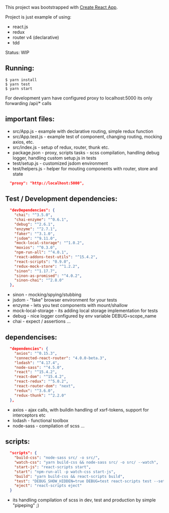 This project was bootstrapped with [Create React App](https://github.com/facebookincubator/create-react-app).

Project is just example of using:

* react.js
* redux
* router v4 (declarative) 
* tdd

Status: WIP

## Running:

```
$ yarn install
$ yarn test
$ yarn start 
```

For development yarn have configured proxy to localhost:5000
its only forwarding /api/* calls

## important files:


* src/App.js - example with declarative routing, simple redux function
* src/App.test.js - example test of component, changing routing, mocking axios, etc.
* src/index.js - setup of redux, router, thunk etc.
* package.json - proxy, scripts tasks - scss compilation, handling debug logger, handling custom setup.js in tests
* test/setup.js - customized jsdom environment
* test/helpers.js - helper for mouting components with router, store and state


```json
  "proxy": "http://localhost:5000",
```

## Test / Development dependencies: 

```json
  "devDependencies": {
    "chai": "^3.5.0",
    "chai-enzyme": "^0.6.1",
    "debug": "^2.6.1",
    "enzyme": "^2.7.1",
    "faker": "^3.1.0",
    "jsdom": "^9.11.0",
    "mock-local-storage": "^1.0.2",
    "moxios": "^0.3.0",
    "npm-run-all": "^4.0.1",
    "react-addons-test-utils": "^15.4.2",
    "react-scripts": "0.9.0",
    "redux-mock-store": "^1.2.2",
    "sinon": "^1.17.7",
    "sinon-as-promised": "^4.0.2",
    "sinon-chai": "^2.8.0"
  },
```  
* sinon - mocking/spying/stubbing 
* jsdom - "fake" browser environment for your tests
* enzyme - lets you test components with mount/shallow 
* mock-local-storage - its adding local storage implementation for tests
* debug - nice logger configured by env variable DEBUG=scope_name
* chai - expect / assertions
...

## dependencises:

```json
  "dependencies": {
    "axios": "^0.15.3",
    "connected-react-router": "4.0.0-beta.3",
    "lodash": "^4.17.4",
    "node-sass": "^4.5.0",
    "react": "^15.4.2",
    "react-dom": "^15.4.2",
    "react-redux": "^5.0.2",
    "react-router-dom": "next",
    "redux": "^3.6.0",
    "redux-thunk": "^2.2.0"
  },
```
* axios - ajax calls, with buildin handling of xsrf-tokens, support for interceptors etc
* lodash - functional toolbox
* node-sass - compilation of scss
...

## scripts:

```json
  "scripts": {
    "build-css": "node-sass src/ -o src/",
    "watch-css": "yarn build-css && node-sass src/ -o src/ --watch",
    "start-js": "react-scripts start",
    "start": "npm-run-all -p watch-css start-js",
    "build": "yarn build-css && react-scripts build",
    "test": "DEBUG_SHOW_HIDDEN=true DEBUG=test react-scripts test --setupTestFrameworkScriptFile ./test/setup.js",
    "eject": "react-scripts eject"
  }
```
* its handling compilation of scss in dev, test and production by simple "pipeping" ;)
